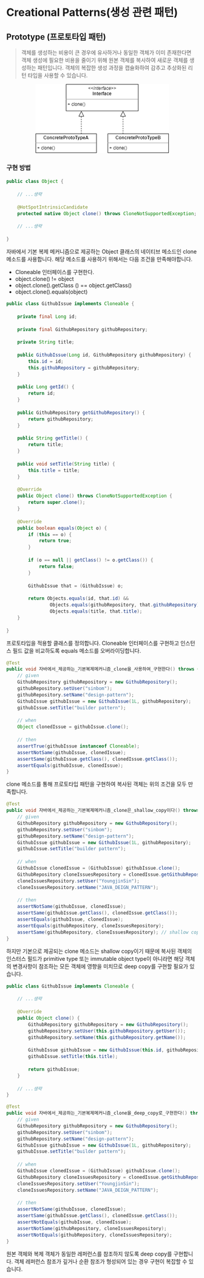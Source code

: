 # Creational Patterns(생성 관련 패턴)

## Prototype (프로토타입 패턴)
> 객체를 생성하는 비용이 큰 경우에 유사하거나 동일한 객체가 이미 존재한다면 객체 생성에
> 필요한 비용을 줄이기 위해 원본 객체를 복사하여 새로운 객체를 생성하는 패턴입니다.
> 객체의 복잡한 생성 과정을 캡슐화하여 감추고 추상화된 리턴 타입을 사용할 수 있습니다.

<p align="center">
    <img src="https://github.com/sinbom/design-patterns/blob/master/resources/creational/prototype.png?raw=true"/>
</p>

### 구현 방법

```java
public class Object {
    
    // ...생략
    
    @HotSpotIntrinsicCandidate
    protected native Object clone() throws CloneNotSupportedException;

    // ...생략
    
}
```

자바에서 기본 복제 메커니즘으로 제공하는 Object 클래스의 네이티브 메소드인 clone 메소드를 사용합니다.
해당 메소드를 사용하기 위해서는 다음 조건을 만족해야합니다.
- Cloneable 인터페이스를 구현한다.
- object.clone() != object
- object.clone().getClass () == object.getClass()
- object.clone().equals(object)

```java
public class GithubIssue implements Cloneable {

    private final Long id;

    private final GithubRepository githubRepository;

    private String title;

    public GithubIssue(Long id, GithubRepository githubRepository) {
        this.id = id;
        this.githubRepository = githubRepository;
    }

    public Long getId() {
        return id;
    }

    public GithubRepository getGithubRepository() {
        return githubRepository;
    }

    public String getTitle() {
        return title;
    }

    public void setTitle(String title) {
        this.title = title;
    }

    @Override
    public Object clone() throws CloneNotSupportedException {
        return super.clone();
    }

    @Override
    public boolean equals(Object o) {
        if (this == o) {
            return true;
        }

        if (o == null || getClass() != o.getClass()) {
            return false;
        }

        GithubIssue that = (GithubIssue) o;

        return Objects.equals(id, that.id) &&
                Objects.equals(githubRepository, that.githubRepository) &&
                Objects.equals(title, that.title);
    }

}
```

프로토타입을 적용할 클래스를 정의합니다. Cloneable 인터페이스를 구현하고 인스턴스 필드 값을 비교하도록 equals 메소드를 오버라이딩합니다.

```java
@Test
public void 자바에서_제공하는_기본복제메커니즘_clone을_사용하여_구현한다() throws CloneNotSupportedException {
    // given
    GithubRepository githubRepository = new GithubRepository();
    githubRepository.setUser("sinbom");
    githubRepository.setName("design-pattern");
    GithubIssue githubIssue = new GithubIssue(1L, githubRepository);
    githubIssue.setTitle("builder pattern");

    // when
    Object clonedIssue = githubIssue.clone();

    // then
    assertTrue(githubIssue instanceof Cloneable);
    assertNotSame(githubIssue, clonedIssue);
    assertSame(githubIssue.getClass(), clonedIssue.getClass());
    assertEquals(githubIssue, clonedIssue);
}
```

clone 메소드를 통해 프로토타입 패턴을 구현하여 복사된 객체는 위의 조건을 모두 만족합니다.

```java
@Test
public void 자바에서_제공하는_기본복제메커니즘_clone은_shallow_copy이다() throws CloneNotSupportedException {
    // given
    GithubRepository githubRepository = new GithubRepository();
    githubRepository.setUser("sinbom");
    githubRepository.setName("design-pattern");
    GithubIssue githubIssue = new GithubIssue(1L, githubRepository);
    githubIssue.setTitle("builder pattern");

    // when
    GithubIssue clonedIssue = (GithubIssue) githubIssue.clone();
    GithubRepository cloneIssuesRepository = clonedIssue.getGithubRepository();
    cloneIssuesRepository.setUser("YoungjinSin");
    cloneIssuesRepository.setName("JAVA_DEIGN_PATTERN");

    // then
    assertNotSame(githubIssue, clonedIssue);
    assertSame(githubIssue.getClass(), clonedIssue.getClass());
    assertEquals(githubIssue, clonedIssue);
    assertEquals(githubRepository, cloneIssuesRepository);
    assertSame(githubRepository, cloneIssuesRepository); // shallow copy
}

```

하지만 기본으로 제공되는 clone 메소드는 shallow copy이기 때문에 복사된 객체의 인스터스 필드가
primitive type 또는 immutable object type이 아니라면 해당 객체의 변경사항이 참조하는 모든 객체에 
영향을 미치므로 deep copy를 구현할 필요가 있습니다.

```java
public class GithubIssue implements Cloneable {

    // ...생략
    
    @Override
    public Object clone() {
        GithubRepository githubRepository = new GithubRepository();
        githubRepository.setUser(this.githubRepository.getUser());
        githubRepository.setName(this.githubRepository.getName());

        GithubIssue githubIssue = new GithubIssue(this.id, githubRepository);
        githubIssue.setTitle(this.title);

        return githubIssue;
    }

    // ...생략
}
```

```java
@Test
public void 자바에서_제공하는_기본복제메커니즘_clone을_deep_copy로_구현한다() throws CloneNotSupportedException {
    // given
    GithubRepository githubRepository = new GithubRepository();
    githubRepository.setUser("sinbom");
    githubRepository.setName("design-pattern");
    GithubIssue githubIssue = new GithubIssue(1L, githubRepository);
    githubIssue.setTitle("builder pattern");

    // when
    GithubIssue clonedIssue = (GithubIssue) githubIssue.clone();
    GithubRepository cloneIssuesRepository = clonedIssue.getGithubRepository();
    cloneIssuesRepository.setUser("YoungjinSin");
    cloneIssuesRepository.setName("JAVA_DEIGN_PATTERN");

    // then
    assertNotSame(githubIssue, clonedIssue);
    assertSame(githubIssue.getClass(), clonedIssue.getClass());
    assertNotEquals(githubIssue, clonedIssue);
    assertNotSame(githubRepository, cloneIssuesRepository);
    assertNotEquals(githubRepository, cloneIssuesRepository);
}
```

원본 객체와 복제 객체가 동일한 레퍼런스를 참조하지 않도록 deep copy를 구현합니다. 객체 레퍼런스 참조가
깊거나 순환 참조가 형성되어 있는 경우 구현이 복잡할 수 있습니다.
